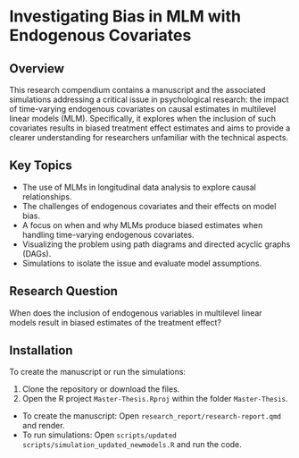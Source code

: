 # Investigating Bias in MLM with Endogenous Covariates

## Overview
This research compendium contains a manuscript and the associated simulations addressing a critical issue in psychological research: the impact of time-varying endogenous covariates on causal estimates in multilevel linear models (MLM). Specifically, it explores when the inclusion of such covariates results in biased treatment effect estimates and aims to provide a clearer understanding for researchers unfamiliar with the technical aspects.

## Key Topics
- The use of MLMs in longitudinal data analysis to explore causal relationships.
- The challenges of endogenous covariates and their effects on model bias.
- A focus on when and why MLMs produce biased estimates when handling time-varying endogenous covariates.
- Visualizing the problem using path diagrams and directed acyclic graphs (DAGs).
- Simulations to isolate the issue and evaluate model assumptions.

## Research Question
When does the inclusion of endogenous variables in multilevel linear models result in biased estimates of the treatment effect?
  
## Installation
To create the manuscript or run the simulations:
1. Clone the repository or download the files.
2. Open the R project `Master-Thesis.Rproj` within the folder `Master-Thesis`.
-  To create the manuscript: Open `research_report/research-report.qmd` and render.
-  To run simulations: Open `scripts/updated scripts/simulation_updated_newmodels.R` and run the code.
